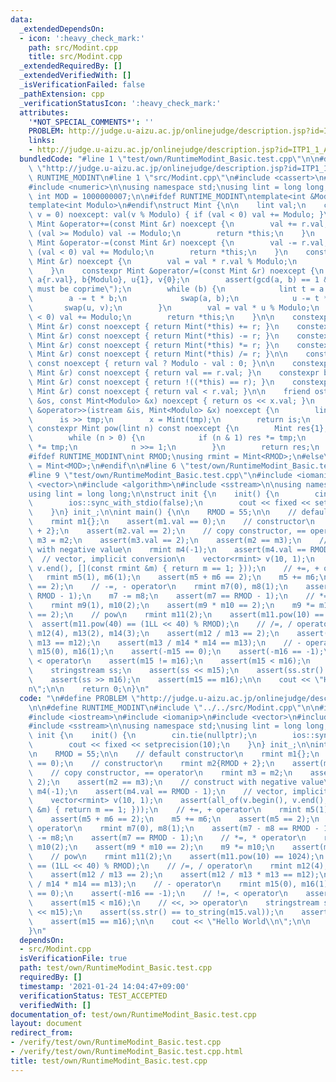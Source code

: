 ```yaml
---
data:
  _extendedDependsOn:
  - icon: ':heavy_check_mark:'
    path: src/Modint.cpp
    title: src/Modint.cpp
  _extendedRequiredBy: []
  _extendedVerifiedWith: []
  _isVerificationFailed: false
  _pathExtension: cpp
  _verificationStatusIcon: ':heavy_check_mark:'
  attributes:
    '*NOT_SPECIAL_COMMENTS*': ''
    PROBLEM: http://judge.u-aizu.ac.jp/onlinejudge/description.jsp?id=ITP1_1_A
    links:
    - http://judge.u-aizu.ac.jp/onlinejudge/description.jsp?id=ITP1_1_A
  bundledCode: "#line 1 \"test/own/RuntimeModint_Basic.test.cpp\"\n\n#define PROBLEM\
    \ \"http://judge.u-aizu.ac.jp/onlinejudge/description.jsp?id=ITP1_1_A\"\n\n#define\
    \ RUNTIME_MODINT\n#line 1 \"src/Modint.cpp\"\n#include <cassert>\n#include <iostream>\n\
    #include <numeric>\n\nusing namespace std;\nusing lint = long long;\nconstexpr\
    \ int MOD = 1000000007;\n\n#ifdef RUNTIME_MODINT\ntemplate<int &Modulo>\n#else\n\
    template<int Modulo>\n#endif\nstruct Mint {\n\n    lint val;\n    constexpr Mint(lint\
    \ v = 0) noexcept: val(v % Modulo) { if (val < 0) val += Modulo; }\n\n    constexpr\
    \ Mint &operator+=(const Mint &r) noexcept {\n        val += r.val;\n        if\
    \ (val >= Modulo) val -= Modulo;\n        return *this;\n    }\n    constexpr\
    \ Mint &operator-=(const Mint &r) noexcept {\n        val -= r.val;\n        if\
    \ (val < 0) val += Modulo;\n        return *this;\n    }\n    constexpr Mint &operator*=(const\
    \ Mint &r) noexcept {\n        val = val * r.val % Modulo;\n        return *this;\n\
    \    }\n    constexpr Mint &operator/=(const Mint &r) noexcept {\n        lint\
    \ a{r.val}, b{Modulo}, u{1}, v{0};\n        assert(gcd(a, b) == 1 && \"a and b\
    \ must be coprime\");\n        while (b) {\n            lint t = a / b;\n    \
    \        a -= t * b;\n            swap(a, b);\n            u -= t * v;\n     \
    \       swap(u, v);\n        }\n        val = val * u % Modulo;\n        if (val\
    \ < 0) val += Modulo;\n        return *this;\n    }\n\n    constexpr Mint operator+(const\
    \ Mint &r) const noexcept { return Mint(*this) += r; }\n    constexpr Mint operator-(const\
    \ Mint &r) const noexcept { return Mint(*this) -= r; }\n    constexpr Mint operator*(const\
    \ Mint &r) const noexcept { return Mint(*this) *= r; }\n    constexpr Mint operator/(const\
    \ Mint &r) const noexcept { return Mint(*this) /= r; }\n\n    constexpr Mint operator-()\
    \ const noexcept { return val ? Modulo - val : 0; }\n\n    constexpr bool operator==(const\
    \ Mint &r) const noexcept { return val == r.val; }\n    constexpr bool operator!=(const\
    \ Mint &r) const noexcept { return !((*this) == r); }\n    constexpr bool operator<(const\
    \ Mint &r) const noexcept { return val < r.val; }\n\n    friend ostream &operator<<(ostream\
    \ &os, const Mint<Modulo> &x) noexcept { return os << x.val; }\n    friend istream\
    \ &operator>>(istream &is, Mint<Modulo> &x) noexcept {\n        lint tmp;\n  \
    \      is >> tmp;\n        x = Mint(tmp);\n        return is;\n    }\n\n    [[nodiscard]]\
    \ constexpr Mint pow(lint n) const noexcept {\n        Mint res{1}, tmp{*this};\n\
    \        while (n > 0) {\n            if (n & 1) res *= tmp;\n            tmp\
    \ *= tmp;\n            n >>= 1;\n        }\n        return res;\n    }\n};\n\n\
    #ifdef RUNTIME_MODINT\nint RMOD;\nusing rmint = Mint<RMOD>;\n#else\nusing mint\
    \ = Mint<MOD>;\n#endif\n\n#line 6 \"test/own/RuntimeModint_Basic.test.cpp\"\n\n\
    #line 9 \"test/own/RuntimeModint_Basic.test.cpp\"\n#include <iomanip>\n#include\
    \ <vector>\n#include <algorithm>\n#include <sstream>\n\nusing namespace std;\n\
    using lint = long long;\n\nstruct init {\n    init() {\n        cin.tie(nullptr);\n\
    \        ios::sync_with_stdio(false);\n        cout << fixed << setprecision(10);\n\
    \    }\n} init_;\n\nint main() {\n\n    RMOD = 55;\n\n    // default constructor\n\
    \    rmint m1{};\n    assert(m1.val == 0);\n    // constructor\n    rmint m2{RMOD\
    \ + 2};\n    assert(m2.val == 2);\n    // copy constructor, == operator\n    rmint\
    \ m3 = m2;\n    assert(m3.val == 2);\n    assert(m2 == m3);\n    // construct\
    \ with negative value\n    rmint m4(-1);\n    assert(m4.val == RMOD - 1);\n  \
    \  // vector, implicit conversion\n    vector<rmint> v(10, 1);\n    assert(all_of(v.begin(),\
    \ v.end(), [](const rmint &m) { return m == 1; }));\n    // +=, + operator\n \
    \   rmint m5(1), m6(1);\n    assert(m5 + m6 == 2);\n    m5 += m6;\n    assert(m5\
    \ == 2);\n    // -=, - operator\n    rmint m7(0), m8(1);\n    assert(m7 - m8 ==\
    \ RMOD - 1);\n    m7 -= m8;\n    assert(m7 == RMOD - 1);\n    // *=, * operator\n\
    \    rmint m9(1), m10(2);\n    assert(m9 * m10 == 2);\n    m9 *= m10;\n    assert(m9\
    \ == 2);\n    // pow\n    rmint m11(2);\n    assert(m11.pow(10) == 1024);\n  \
    \  assert(m11.pow(40) == (1LL << 40) % RMOD);\n    // /=, / operator\n    rmint\
    \ m12(4), m13(2), m14(3);\n    assert(m12 / m13 == 2);\n    assert(m12 / m13 *\
    \ m13 == m12);\n    assert(m13 / m14 * m14 == m13);\n    // - operator\n    rmint\
    \ m15(0), m16(1);\n    assert(-m15 == 0);\n    assert(-m16 == -1);\n    // !=,\
    \ < operator\n    assert(m15 != m16);\n    assert(m15 < m16);\n    // <<, >> operator\n\
    \    stringstream ss;\n    assert(ss << m15);\n    assert(ss.str() == to_string(m15.val));\n\
    \    assert(ss >> m16);\n    assert(m15 == m16);\n\n    cout << \"Hello World\\\
    n\";\n\n    return 0;\n}\n"
  code: "\n#define PROBLEM \"http://judge.u-aizu.ac.jp/onlinejudge/description.jsp?id=ITP1_1_A\"\
    \n\n#define RUNTIME_MODINT\n#include \"../../src/Modint.cpp\"\n\n#include <cassert>\n\
    #include <iostream>\n#include <iomanip>\n#include <vector>\n#include <algorithm>\n\
    #include <sstream>\n\nusing namespace std;\nusing lint = long long;\n\nstruct\
    \ init {\n    init() {\n        cin.tie(nullptr);\n        ios::sync_with_stdio(false);\n\
    \        cout << fixed << setprecision(10);\n    }\n} init_;\n\nint main() {\n\
    \n    RMOD = 55;\n\n    // default constructor\n    rmint m1{};\n    assert(m1.val\
    \ == 0);\n    // constructor\n    rmint m2{RMOD + 2};\n    assert(m2.val == 2);\n\
    \    // copy constructor, == operator\n    rmint m3 = m2;\n    assert(m3.val ==\
    \ 2);\n    assert(m2 == m3);\n    // construct with negative value\n    rmint\
    \ m4(-1);\n    assert(m4.val == RMOD - 1);\n    // vector, implicit conversion\n\
    \    vector<rmint> v(10, 1);\n    assert(all_of(v.begin(), v.end(), [](const rmint\
    \ &m) { return m == 1; }));\n    // +=, + operator\n    rmint m5(1), m6(1);\n\
    \    assert(m5 + m6 == 2);\n    m5 += m6;\n    assert(m5 == 2);\n    // -=, -\
    \ operator\n    rmint m7(0), m8(1);\n    assert(m7 - m8 == RMOD - 1);\n    m7\
    \ -= m8;\n    assert(m7 == RMOD - 1);\n    // *=, * operator\n    rmint m9(1),\
    \ m10(2);\n    assert(m9 * m10 == 2);\n    m9 *= m10;\n    assert(m9 == 2);\n\
    \    // pow\n    rmint m11(2);\n    assert(m11.pow(10) == 1024);\n    assert(m11.pow(40)\
    \ == (1LL << 40) % RMOD);\n    // /=, / operator\n    rmint m12(4), m13(2), m14(3);\n\
    \    assert(m12 / m13 == 2);\n    assert(m12 / m13 * m13 == m12);\n    assert(m13\
    \ / m14 * m14 == m13);\n    // - operator\n    rmint m15(0), m16(1);\n    assert(-m15\
    \ == 0);\n    assert(-m16 == -1);\n    // !=, < operator\n    assert(m15 != m16);\n\
    \    assert(m15 < m16);\n    // <<, >> operator\n    stringstream ss;\n    assert(ss\
    \ << m15);\n    assert(ss.str() == to_string(m15.val));\n    assert(ss >> m16);\n\
    \    assert(m15 == m16);\n\n    cout << \"Hello World\\n\";\n\n    return 0;\n\
    }\n"
  dependsOn:
  - src/Modint.cpp
  isVerificationFile: true
  path: test/own/RuntimeModint_Basic.test.cpp
  requiredBy: []
  timestamp: '2021-01-24 14:04:47+09:00'
  verificationStatus: TEST_ACCEPTED
  verifiedWith: []
documentation_of: test/own/RuntimeModint_Basic.test.cpp
layout: document
redirect_from:
- /verify/test/own/RuntimeModint_Basic.test.cpp
- /verify/test/own/RuntimeModint_Basic.test.cpp.html
title: test/own/RuntimeModint_Basic.test.cpp
---
```

